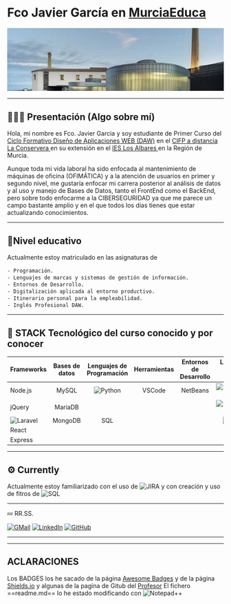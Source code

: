 # Fco Javier García en [MurciaEduca](murciaeduca.es) 

![CIFP La Conservera](LaConservera.jpg)

***

## 👨🏼‍🦲 Presentación (Algo sobre mí)

Hola, mi nombre es Fco. Javier Garcia y soy estudiante de Primer Curso del [Ciclo Formativo Diseño de Aplicaciones WEB (DAW)](https://todofp.es/que-estudiar/familias-profesionales/informatica-comunicaciones/des-aplicaciones-web.html "Técnico Superior en Desarrollo de Aplicaciones Web" ) en el [CIFP a distancia La Conservera ](https://sites.google.com/view/fplaconservera "Centro Integral de Formación Profesional a Distancia La Conservera") en su extensión en el [IES Los Albares ](https://www.ieslosalbares.es/ "Instituto de Enseñanza Secundaria Los Albares de Cieza") en la Región de Murcia.


Aunque toda mi vida laboral ha sido enfocada al mantenimiento de máquinas de oficina (OFIMÁTICA) y a la atención de usuarios en primer y segundo nivel, me gustaría enfocar mi carrera posterior al análisis de datos y al uso y manejo de Bases de Datos, tanto el FrontEnd como el BackEnd, pero sobre todo enfocarme a la CIBERSEGURIDAD ya que me parece un campo bastante amplio y en el que todos los días tienes que estar actualizando conocimientos.

***

## 💎Nivel educativo

Actualmente estoy matriculado en las asignaturas de

	- Programación.
	- Lenguajes de marcas y sistemas de gestión de información.
	- Entornos de Desarrollo.
	- Digitalización aplicada al entorno productivo.
	- Itinerario personal para la empleabilidad.
	- Inglés Profesional DAW.


***

## 🔑 STACK Tecnológico del curso conocido y por conocer

|Frameworks|Bases de datos|Lenguajes de Programación|Herramientas|Entornos de Desarrollo|Lenguaje de Marcas|
| :--- | :--: | :--: | :--: | :--: | --: |
|Node.js |MySQL|![Python](https://img.shields.io/badge/Python-3776AB?style=for-the-badge&logo=python&logoColor=white)| VSCode |NetBeans |![MarkDown](https://img.shields.io/badge/Markdown-000000?style=for-the-badge&logo=markdown&logoColor=white)|
|jQuery| MariaDB||||![JavaScript](https://img.shields.io/badge/JavaScript-F7DF1E?style=for-the-badge&logo=javascript&logoColor=black)|
|![Laravel](https://img.shields.io/badge/Laravel-FF2D20?style=for-the-badge&logo=laravel&logoColor=white)|MongoDB |SQL|||![HTML](https://img.shields.io/badge/HTML-239120?style=for-the-badge&logo=html5&logoColor=white)|
|React||||||![HTML5](https://img.shields.io/badge/HTML5-E34F26?style=for-the-badge&logo=html5&logoColor=white)|
|Express||||||![CSS](https://img.shields.io/badge/CSS-239120?&style=for-the-badge&logo=css3&logoColor=white)|
  
***

## ⚙ Currently 

Actualmente estoy familiarizado con el uso de ![JIRA](https://badgen.net/badge/icon/jira?icon=jira&label) y con creación y uso de fitros de ![SQL](https://img.shields.io/badge/MySQL-00000F?style=for-the-badge&logo=mysql&logoColor=white)

***

💤 RR.SS.

 [![GMail](https://img.shields.io/badge/Gmail-D14836?style=for-the-badge&logo=gmail&logoColor=white)](mailto:4189504@alu.murciaeduca.es) 
 [![LinkedIn](https://img.shields.io/badge/LinkedIn-0077B5?style=for-the-badge&logo=linkedin&logoColor=white)](https://www.linkedin.com/in/fco-javier-garc%C3%ADa-mateos-62810330?trk=contact-info)
 [![GitHub](https://img.shields.io/badge/GitHub-100000?style=for-the-badge&logo=github&logoColor=white)](https://github.com/fcojaviergarciamurciaeduca)
 
***

***

## ACLARACIONES
Los BADGES los he sacado de la página [Awesome Badges](https://dev.to/envoy_/150-badges-for-github-pnk) y de la página [Shields.io](https://shields.io/) y algunas de la pagina de Gitub del [Profesor](https://github.com/jturpinprof) 
El fichero ==readme.md== lo he estado modificando con ![Notepad++](https://img.shields.io/badge/Notepad++-90E59A.svg?style=for-the-badge&logo=notepad%2B%2B&logoColor=black)

